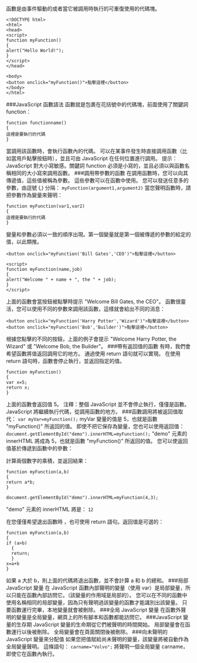 函數是由事件驅動的或者當它被調用時執行的可重復使用的代碼塊。
```
<!DOCTYPE html>
<html>
<head>
<script>
function myFunction()
{
alert("Hello World!");
}
</script>
</head>

<body>
<button onclick="myFunction()">點擊這裡</button>
</body>
</html>
```
###JavaScript 函數語法
函數就是包裹在花括號中的代碼塊，前面使用了關鍵詞 function：
```
function functionname()
{
這裡是要執行的代碼
}
```
當調用該函數時，會執行函數內的代碼。
可以在某事件發生時直接調用函數（比如當用戶點擊按鈕時），並且可由 JavaScript 在任何位置進行調用。
提示：JavaScript 對大小寫敏感。關鍵詞 function 必須是小寫的，並且必須以與函數名稱相同的大小寫來調用函數。
###調用帶參數的函數
在調用函數時，您可以向其傳遞值，這些值被稱為參數。
這些參數可以在函數中使用。
您可以發送任意多的參數，由逗號 (,) 分隔：
`myFunction(argument1,argument2)`
當您聲明函數時，請把參數作為變量來聲明：
```
function myFunction(var1,var2)
{
這裡是要執行的代碼
}
```
變量和參數必須以一致的順序出現。第一個變量就是第一個被傳遞的參數的給定的值，以此類推。
```
<button onclick="myFunction('Bill Gates','CEO')">點擊這裡</button>

<script>
function myFunction(name,job)
{
alert("Welcome " + name + ", the " + job);
}
</script>
```
上面的函數會當按鈕被點擊時提示 "Welcome Bill Gates, the CEO"。
函數很靈活，您可以使用不同的參數來調用該函數，這樣就會給出不同的消息：
```
<button onclick="myFunction('Harry Potter','Wizard')">點擊這裡</button>
<button onclick="myFunction('Bob','Builder')">點擊這裡</button>
```
根據您點擊的不同的按鈕，上面的例子會提示 "Welcome Harry Potter, the Wizard" 或 "Welcome Bob, the Builder"。
###帶有返回值的函數
有時，我們會希望函數將值返回調用它的地方。
通過使用 return 語句就可以實現。
在使用 return 語句時，函數會停止執行，並返回指定的值。
```
function myFunction()
{
var x=5;
return x;
}
```
上面的函數會返回值 5。
注釋：整個 JavaScript 並不會停止執行，僅僅是函數。JavaScript 將繼續執行代碼，從調用函數的地方。
###函數調用將被返回值取代：
`var myVar=myFunction();`
myVar 變量的值是 5，也就是函數 "myFunction()" 所返回的值。
即使不把它保存為變量，您也可以使用返回值：
`document.getElementById("demo").innerHTML=myFunction();`
"demo" 元素的 innerHTML 將成為 5，也就是函數 "myFunction()" 所返回的值。
您可以使返回值基於傳遞到函數中的參數：

計算兩個數字的乘積，並返回結果：
```
function myFunction(a,b)
{
return a*b;
}

document.getElementById("demo").innerHTML=myFunction(4,3);
```
"demo" 元素的 innerHTML 將是：
`12`

在您僅僅希望退出函數時 ，也可使用 return 語句。返回值是可選的：
```
function myFunction(a,b)
{
if (a>b)
  {
  return;
  }
x=a+b
}
```
如果 a 大於 b，則上面的代碼將退出函數，並不會計算 a 和 b 的總和。
###局部 JavaScript 變量
在 JavaScript 函數內部聲明的變量（使用 var）是局部變量，所以只能在函數內部訪問它。（該變量的作用域是局部的）。
您可以在不同的函數中使用名稱相同的局部變量，因為只有聲明過該變量的函數才能識別出該變量。
只要函數運行完畢，本地變量就會被刪除。
###全局 JavaScript 變量
在函數外聲明的變量是全局變量，網頁上的所有腳本和函數都能訪問它。
###JavaScript 變量的生存期
JavaScript 變量的生命期從它們被聲明的時間開始。
局部變量會在函數運行以後被刪除。
全局變量會在頁面關閉後被刪除。
###向未聲明的 JavaScript 變量來分配值
如果您把值賦給尚未聲明的變量，該變量將被自動作為全局變量聲明。
這條語句：
`carname="Volvo";`
將聲明一個全局變量 carname，即使它在函數內執行。